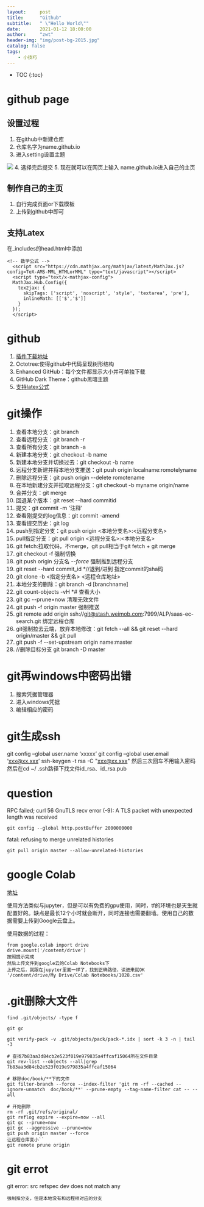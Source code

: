 ```yaml
---
layout:     post
title:      "Github"
subtitle:   " \"Hello World\""
date:       2021-01-12 18:00:00
author:     "zwt"
header-img: "img/post-bg-2015.jpg"
catalog: false
tags:
    - 小技巧
---
```

* TOC
{:toc}
# github page
## 设置过程
1. 在github中新建仓库
2. 仓库名字为name.github.io
3. 进入setting设置主题

![](https://zwt0204.github.io//img/gitpage.jpg)
4. 选择完后提交
5. 现在就可以在网页上输入 name.github.io进入自己的主页

## 制作自己的主页
1. 自行完成页面or下载模板
2. 上传到github中即可

## 支持Latex
在_includes的head.html中添加
```
<!-- 数学公式 -->
  <script src="https://cdn.mathjax.org/mathjax/latest/MathJax.js?config=TeX-AMS-MML_HTMLorMML" type="text/javascript"></script>
  <script type="text/x-mathjax-config">
  MathJax.Hub.Config({
    tex2jax: {
      skipTags: ['script', 'noscript', 'style', 'textarea', 'pre'],
      inlineMath: [['$','$']]
    }
  });
  </script>
```
# github

1. [插件下载地址](https://crxdl.com/)
2. Octotree:使得github中代码呈现树形结构
3. Enhanced GitHub：每个文件都显示大小并可单独下载
4. GitHub Dark Theme：github黑暗主题
5. [支持latex公式](https://chrome.google.com/webstore/detail/mathjax-plugin-for-github/ioemnmodlmafdkllaclgeombjnmnbima/related)

# git操作
1. 查看本地分支：git branch​
2. 查看远程分支：git branch -r​
3. 查看所有分支：git branch -a​
4. 新建本地分支：git checkout  -b name​
5. 新建本地分支并切换过去：git checkout -b name​
6. 远程分支新建并将本地分支推送：git push origin localname:romotelyname​
7. 删除远程分支：git push origin --delete romotename​
8. 在本地新建分支并拉取远程分支：git checkout -b myname origin/name​
9. 合并分支：git merge​
10. 回退某个版本：git reset --hard commitid​
11. 提交：git commit -m '注释'​
12. 查看刚提交的log信息：git commit -amend​
13. 查看提交历史：git log​
14. push到指定分支：git push origin <本地分支名>:<远程分支名>
15. pull指定分支：git pull origin <远程分支名>:<本地分支名>
16. git fetch:拉取代码，不merge，git pull相当于git fetch + git merge
17. git checkout -f 强制切换
18. git push origin 分支名 *--force*  强制推到远程分支
19. git reset --hard commit_id     *//退到/进到 指定commit的sha码
20. git clone -b <指定分支名> <远程仓库地址>
21. 本地分支的删除：git branch -d [branchname]
22. git count-objects -vH   *# 查看大小
23. git gc --prune=now  清理无效文件
24. git push -f origin master  强制推送
25. git remote add origin ssh://git@stash.weimob.com:7999/ALP/saas-ec-search.git  绑定远程仓库
26. git强制拉去云端，放弃本地修改：git fetch --all && git reset --hard origin/master && git pull
27. git push -f --set-upstream origin name:master
28. //删除目标分支 git branch -D master


# git再windows中密码出错
1. 搜索凭据管理器
2. 进入windows凭据
3. 编辑相应的密码

# git生成ssh

git config –global user.name ‘xxxxx’ 
git config –global user.email ‘xxx@xx.xxx’
ssh-keygen -t rsa -C "xxx@xx.xxx"
然后三次回车不用输入密码
然后在cd ~/ .ssh路径下找文件id_rsa、id_rsa.pub


# question

RPC failed; curl 56 GnuTLS recv error (-9): A TLS packet with unexpected length was received
```
git config --global http.postBuffer 2000000000
```
fatal: refusing to merge unrelated histories
```
git pull origin master --allow-unrelated-histories
```

# google Colab

[地址](https://colab.research.google.com/notebooks/intro.ipynb#scrollTo=-Rh3-Vt9Nev9)

使用方法类似与jupyter，但是可以有免费的gpu使用，同时，tf的环境也是天生就配置好的。缺点是最长12个小时就会断开，同时连接也需要翻墙。使用自己的数据需要上传到Google云盘上。

使用数据的过程：
```
from google.colab import drive
drive.mount('/content/drive')
按照提示完成
然后上传文件到google云的Colab Notebooks下
上传之后，就跟在jupyter里面一样了，找到正确路径，读进来就OK
'/content/drive/My Drive/Colab Notebooks/1028.csv'
```

# .git删除大文件

```
find .git/objects/ -type f

git gc

git verify-pack -v .git/objects/pack/pack-*.idx | sort -k 3 -n | tail -3 

# 查找7b83aa3d84cb2e523f019e979835a4ffcaf15064所在文件目录
git rev-list --objects --all|grep 7b83aa3d84cb2e523f019e979835a4ffcaf15064

# 移除doc/book/**下的文件
git filter-branch --force --index-filter 'git rm -rf --cached --ignore-unmatch  doc/book/**' --prune-empty --tag-name-filter cat -- --all

# 开始删除
rm -rf .git/refs/original/
git reflog expire --expire=now --all
git gc --prune=now
git gc --aggressive --prune=now
git push origin master --force
让远程仓库变小``
git remote prune origin
```

# git errot


git error: src refspec dev does not match any
```
强制推分支，但是本地没有和远程相对应的分支
```










